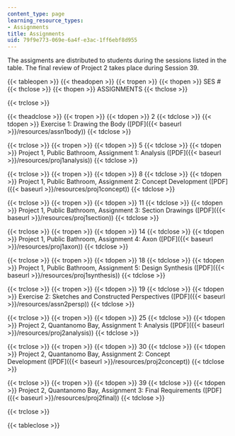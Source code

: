 ```yaml
---
content_type: page
learning_resource_types:
- Assignments
title: Assignments
uid: 79f9e773-069e-6a4f-e3ac-1ff6ebf8d955
---
```


The assigments are distributed to students during the sessions listed in the table. The final review of Project 2 takes place during Session 39.

{{< tableopen >}}
{{< theadopen >}}
{{< tropen >}}
{{< thopen >}}
SES #
{{< thclose >}}
{{< thopen >}}
ASSIGNMENTS
{{< thclose >}}

{{< trclose >}}

{{< theadclose >}}
{{< tropen >}}
{{< tdopen >}}
2
{{< tdclose >}}
{{< tdopen >}}
Exercise 1: Drawing the Body ([PDF]({{< baseurl >}}/resources/assn1body))
{{< tdclose >}}

{{< trclose >}}
{{< tropen >}}
{{< tdopen >}}
5
{{< tdclose >}}
{{< tdopen >}}
Project 1, Public Bathroom, Assignment 1: Analysis ([PDF]({{< baseurl >}}/resources/proj1analysis))
{{< tdclose >}}

{{< trclose >}}
{{< tropen >}}
{{< tdopen >}}
8
{{< tdclose >}}
{{< tdopen >}}
Project 1, Public Bathroom, Assignment 2: Concept Development ([PDF]({{< baseurl >}}/resources/proj1concept))
{{< tdclose >}}

{{< trclose >}}
{{< tropen >}}
{{< tdopen >}}
11
{{< tdclose >}}
{{< tdopen >}}
Project 1, Public Bathroom, Assignment 3: Section Drawings ([PDF]({{< baseurl >}}/resources/proj1section))
{{< tdclose >}}

{{< trclose >}}
{{< tropen >}}
{{< tdopen >}}
14
{{< tdclose >}}
{{< tdopen >}}
Project 1, Public Bathroom, Assignment 4: Axon ([PDF]({{< baseurl >}}/resources/proj1axon))
{{< tdclose >}}

{{< trclose >}}
{{< tropen >}}
{{< tdopen >}}
18
{{< tdclose >}}
{{< tdopen >}}
Project 1, Public Bathroom, Assignment 5: Design Synthesis ([PDF]({{< baseurl >}}/resources/proj1synthesis))
{{< tdclose >}}

{{< trclose >}}
{{< tropen >}}
{{< tdopen >}}
19
{{< tdclose >}}
{{< tdopen >}}
Exercise 2: Sketches and Constructed Perspectives ([PDF]({{< baseurl >}}/resources/assn2persp))
{{< tdclose >}}

{{< trclose >}}
{{< tropen >}}
{{< tdopen >}}
25
{{< tdclose >}}
{{< tdopen >}}
Project 2, Quantanomo Bay, Assignment 1: Analysis ([PDF]({{< baseurl >}}/resources/proj2analysis))
{{< tdclose >}}

{{< trclose >}}
{{< tropen >}}
{{< tdopen >}}
30
{{< tdclose >}}
{{< tdopen >}}
Project 2, Quantanomo Bay, Assignment 2: Concept Development ([PDF]({{< baseurl >}}/resources/proj2concept))
{{< tdclose >}}

{{< trclose >}}
{{< tropen >}}
{{< tdopen >}}
39
{{< tdclose >}}
{{< tdopen >}}
Project 2, Quantanomo Bay, Assignment 3: Final Requirements ([PDF]({{< baseurl >}}/resources/proj2final))
{{< tdclose >}}

{{< trclose >}}

{{< tableclose >}}